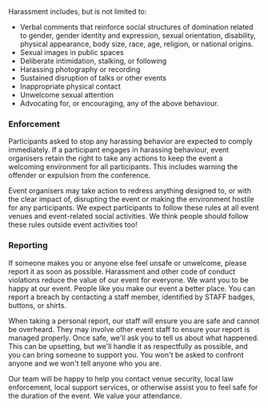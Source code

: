 
Harassment includes, but is not limited to:

- Verbal comments that reinforce social structures of domination related to gender, gender identity and expression, sexual orientation, disability, physical appearance, body size, race, age, religion, or national origins.
- Sexual images in public spaces
- Deliberate intimidation, stalking, or following
- Harassing photography or recording
- Sustained disruption of talks or other events
- Inappropriate physical contact
- Unwelcome sexual attention
- Advocating for, or encouraging, any of the above behaviour.

### Enforcement

Participants asked to stop any harassing behavior are expected to comply immediately. If a participant engages in harassing behaviour, event organisers retain the right to take any actions to keep the event a welcoming environment for all participants. This includes warning the offender or expulsion from the conference.

Event organisers may take action to redress anything designed to, or with the clear impact of, disrupting the event or making the environment hostile for any participants. We expect participants to follow these rules at all event venues and event-related social activities. We think people should follow these rules outside event activities too!


### Reporting

If someone makes you or anyone else feel unsafe or unwelcome, please report it as soon as possible. Harassment and other code of conduct violations reduce the value of our event for everyone. We want you to be happy at our event. People like you make our event a better place. You can report a breach by contacting a staff member, identified by STAFF badges, buttons, or shirts.

When taking a personal report, our staff will ensure you are safe and cannot be overheard. They may involve other event staff to ensure your report is managed properly. Once safe, we'll ask you to tell us about what happened. This can be upsetting, but we'll handle it as respectfully as possible, and you can bring someone to support you. You won't be asked to confront anyone and we won't tell anyone who you are.

Our team will be happy to help you contact venue security, local law enforcement, local support services, or otherwise assist you to feel safe for the duration of the event. We value your attendance.
